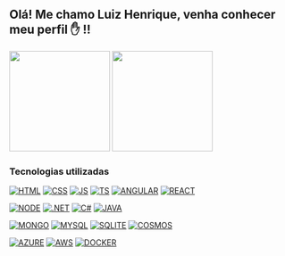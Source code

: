## Olá! Me chamo Luiz Henrique, venha conhecer meu perfil ✋ !! 
<div>
    <img height="180em" src="https://github-readme-stats.vercel.app/api?username=lhchoinski&show_icons=true&theme=dracula&locale=pt-br&hide=issues" />
    <img height="180em" src="https://github-readme-stats.vercel.app/api/top-langs/?username=lhchoinski&layout=compact&locale=pt-br&theme=dracula" />
</div>

### Tecnologias utilizadas

[![HTML](https://img.shields.io/badge/HTML-B22222?style=for-the-badge&logo=html5&logoColor=white)](#)
[![CSS](https://img.shields.io/badge/CSS-4169E1?&style=for-the-badge&logo=css3&logoColor=white)](#)
[![JS](https://img.shields.io/badge/JavaScript-F7DF1E?style=for-the-badge&logo=javascript&logoColor=black)](#)
[![TS](https://img.shields.io/badge/TypeScript-007ACC?style=for-the-badge&logo=typescript&logoColor=white)](#)
[![ANGULAR](https://img.shields.io/badge/Angular-DD0031?style=for-the-badge&logo=angular&logoColor=white)](#)
[![REACT](https://img.shields.io/badge/React-20232A?style=for-the-badge&logo=react&logoColor=61DAFB)](#)

[![NODE](https://img.shields.io/badge/Node.js-43853D?style=for-the-badge&logo=node.js&logoColor=white)](#)
[![.NET](https://img.shields.io/badge/.NET-5C2D91?style=for-the-badge&logo=.net&logoColor=white)](#)
[![C#](https://img.shields.io/badge/C%23-239120?style=for-the-badge&logo=Csharp&logoColor=white)](#)
[![JAVA](https://img.shields.io/badge/Java-ED8B00?style=for-the-badge&logo=openjdk&logoColor=white)](#)

[![MONGO](https://img.shields.io/badge/MongoDB-4EA94B?style=for-the-badge&logo=mongodb&logoColor=white)](#)
[![MYSQL](https://img.shields.io/badge/MySQL-005C84?style=for-the-badge&logo=mysql&logoColor=orange)](#)
[![SQLITE](https://img.shields.io/badge/SQLite-07405E?style=for-the-badge&logo=sqlite&logoColor=white)](#)
[![COSMOS](https://img.shields.io/badge/CosmosDB-00CED1?style=for-the-badge&logo=saturn&logoColor=white)](#)


[![AZURE](https://img.shields.io/badge/Microsoft_Azure-0089D6?style=for-the-badge&logo=microsoft-azure&logoColor=white)](#)
[![AWS](https://img.shields.io/badge/AWS-white?style=for-the-badge&logo=amazon%20aws&logoColor=orange)](#)
[![DOCKER](https://img.shields.io/badge/Docker-20232A?style=for-the-badge&logo=docker&logoColor=61DAFB)](#)


